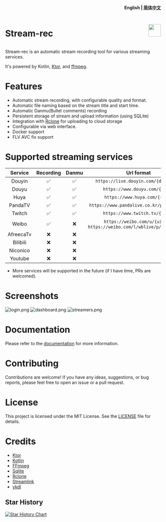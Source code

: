 <h4 align="right">
  <strong>English</strong> | <a href="https://github.com/hua0512/stream-rec/blob/main/docs/README_zh.md">简体中文</a>
</h4>

<div style="display: flex; align-items: center;">
  <h1 style="flex: 1;">Stream-rec</h1>
 <a href="https://www.buymeacoffee.com/hua0512"><img src="https://img.buymeacoffee.com/button-api/?text=Buy me a Coffee&emoji=🍘&slug=devvie&button_colour=FFDD00&font_colour=000000&font_family=Cookie&outline_colour=000000&coffee_colour=ffffff" height="40px" /></a>
</div>

Stream-rec is an automatic stream recording tool for various streaming services.

It's powered by Kotlin, [Ktor](https://ktor.io/), and [ffmpeg](https://ffmpeg.org/).

# Features

- Automatic stream recording, with configurable quality and format.
- Automatic file naming based on the stream title and start time.
- Automatic Danmu(Bullet comments) recording
- Persistent storage of stream and upload information (using SQLite)
- Integration with [Rclone](https://rclone.org/) for uploading to cloud storage
- Configurable via web interface.
- Docker support
- FLV AVC fix support


# Supported streaming services

|  Service  | Recording | Danmu |                                 Url format                                 |
|:---------:|:---------:|:-----:|:--------------------------------------------------------------------------:|
|  Douyin   |     ✅     |   ✅   |                    `https://live.douyin.com/{douyinId}`                    |
|   Douyu   |     ✅     |   ✅   |                       `https://www.douyu.com/{room}`                       |
|   Huya    |     ✅     |   ✅   |                       `https://www.huya.com/{room}`                        |
|  PandaTV  |     ✅     |   ✅   |                 `https://www.pandalive.co.kr/play/{room}`                  |
|  Twitch   |     ✅     |   ✅   |                       `https://www.twitch.tv/{room}`                       |
|   Weibo   |     ✅     |   ❌   | `https://weibo.com/u/{uid}` or  `https://weibo.com/l/wblive/p/show/{room}` |     
| AfreecaTv |     ❌     |   ❌   |                                                                            |
| Bilibili  |     ❌     |   ❌   |                                                                            |
| Niconico  |     ❌     |   ❌   |                                                                            |
|  Youtube  |     ❌     |   ❌   |                                                                            |

- More services will be supported in the future (if I have time, PRs are welcomed).

# Screenshots

![login.png](https://github.com/stream-rec/stream-rec-frontend/blob/master/docs/en/login.png)
![dashboard.png](https://github.com/stream-rec/stream-rec-frontend/blob/master/docs/en/dashboard.png)
![streamers.png](https://github.com/stream-rec/stream-rec-frontend/blob/master/docs/en/streamers.png)

# Documentation

Please refer to the [documentation](https://stream-rec.github.io/docs/) for more information.

# Contributing

Contributions are welcome! If you have any ideas, suggestions, or bug reports, please feel free to open an issue or a
pull request.

# License

This project is licensed under the MIT License. See the [LICENSE](LICENSE) file for details.

# Credits

- [Ktor](https://ktor.io/)
- [Kotlin](https://kotlinlang.org/)
- [FFmpeg](https://ffmpeg.org/)
- [Sqlite](https://www.sqlite.org/index.html)
- [Rclone](https://rclone.org/)
- [Streamlink](https://streamlink.github.io/)
- [ykdl](https://github.com/SeaHOH/ykdl)

## Star History

<a href="https://star-history.com/#stream-rec/stream-rec&Date">
 <picture>
   <source media="(prefers-color-scheme: dark)" srcset="https://api.star-history.com/svg?repos=stream-rec/stream-rec&type=Date&theme=dark" />
   <source media="(prefers-color-scheme: light)" srcset="https://api.star-history.com/svg?repos=stream-rec/stream-rec&type=Date" />
   <img alt="Star History Chart" src="https://api.star-history.com/svg?repos=stream-rec/stream-rec&type=Date" />
 </picture>
</a>
